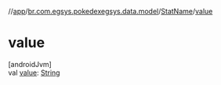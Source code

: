 //[app](../../../index.md)/[br.com.egsys.pokedexegsys.data.model](../index.md)/[StatName](index.md)/[value](value.md)

# value

[androidJvm]\
val [value](value.md): [String](https://kotlinlang.org/api/latest/jvm/stdlib/kotlin/-string/index.html)
